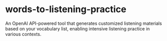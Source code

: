 # words-to-listening-practice
An OpenAI API-powered tool that generates customized listening materials based on your vocabulary list, enabling intensive listening practice in various contexts.
